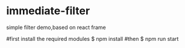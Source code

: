 # immediate-filter
simple filter demo,based on react frame

#first install the required modules
$ npm install
#then
$ npm run start
